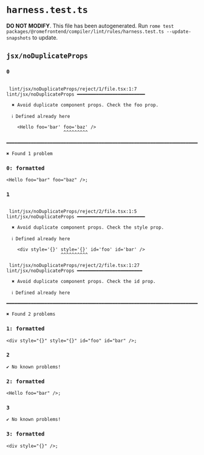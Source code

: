 # `harness.test.ts`

**DO NOT MODIFY**. This file has been autogenerated. Run `rome test packages/@romefrontend/compiler/lint/rules/harness.test.ts --update-snapshots` to update.

## `jsx/noDuplicateProps`

### `0`

```

 lint/jsx/noDuplicateProps/reject/1/file.tsx:1:7 lint/jsx/noDuplicateProps ━━━━━━━━━━━━━━━━━━━━━━━━━

  ✖ Avoid duplicate component props. Check the foo prop.

  ℹ Defined already here

    <Hello foo='bar' foo='baz' />
                     ^^^^^^^^^

━━━━━━━━━━━━━━━━━━━━━━━━━━━━━━━━━━━━━━━━━━━━━━━━━━━━━━━━━━━━━━━━━━━━━━━━━━━━━━━━━━━━━━━━━━━━━━━━━━━━

✖ Found 1 problem

```

### `0: formatted`

```
<Hello foo="bar" foo="baz" />;

```

### `1`

```

 lint/jsx/noDuplicateProps/reject/2/file.tsx:1:5 lint/jsx/noDuplicateProps ━━━━━━━━━━━━━━━━━━━━━━━━━

  ✖ Avoid duplicate component props. Check the style prop.

  ℹ Defined already here

    <div style='{}' style='{}' id='foo' id='bar' />
                    ^^^^^^^^^^

 lint/jsx/noDuplicateProps/reject/2/file.tsx:1:27 lint/jsx/noDuplicateProps ━━━━━━━━━━━━━━━━━━━━━━━━

  ✖ Avoid duplicate component props. Check the id prop.

  ℹ Defined already here

━━━━━━━━━━━━━━━━━━━━━━━━━━━━━━━━━━━━━━━━━━━━━━━━━━━━━━━━━━━━━━━━━━━━━━━━━━━━━━━━━━━━━━━━━━━━━━━━━━━━

✖ Found 2 problems

```

### `1: formatted`

```
<div style="{}" style="{}" id="foo" id="bar" />;

```

### `2`

```
✔ No known problems!

```

### `2: formatted`

```
<Hello foo="bar" />;

```

### `3`

```
✔ No known problems!

```

### `3: formatted`

```
<div style="{}" />;

```
